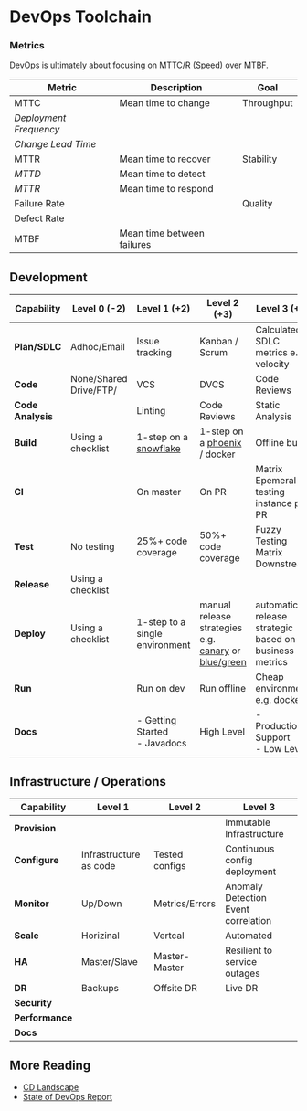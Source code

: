 # DevOps Toolchain

### Metrics

DevOps is ultimately about focusing on MTTC/R (Speed) over MTBF.

| Metric                 | Description                | Goal       |
| ---------------------- | -------------------------- | ---------- |
| MTTC                   | Mean time to change        | Throughput |
| *Deployment Frequency* |                            |            |
| *Change Lead Time*     |                            |            |
| MTTR                   | Mean time to recover       | Stability  |
| *MTTD*                 | Mean time to detect        |            |
| *MTTR*                 | Mean time to respond       |            |
| Failure Rate           |                            | Quality    |
| Defect Rate            |                            |            |
| MTBF                   | Mean time between failures |            |


## Development

| Capability        | Level 0 (-2)           | Level 1 (+2)                             | Level 2 (+3)                             | Level 3 (+4)                             |
| ----------------- | ---------------------- | ---------------------------------------- | ---------------------------------------- | ---------------------------------------- |
| **Plan/SDLC**     | Adhoc/Email            | Issue tracking                           | Kanban / Scrum                           | Calculated SDLC metrics e.g. velocity    |
| **Code**          | None/Shared Drive/FTP/ | VCS                                      | DVCS                                     | Code Reviews                             |
| **Code Analysis** |                        | Linting                                  | Code Reviews                             | Static Analysis                          |
| **Build**         | Using a checklist      | 1-step on a [snowflake](https://martinfowler.com/bliki/SnowflakeServer.html) | 1-step on a [phoenix](https://martinfowler.com/bliki/PhoenixServer.html) / docker | Offline build                            |
| **CI**            |                        | On master                                | On PR                                    | Matrix<br>Epemeral testing instance per PR |
| **Test**          | No testing             | 25%+ code coverage                       | 50%+ code coverage                       | Fuzzy Testing<br>Matrix<br>Downstream    |
| **Release**       | Using a checklist      |                                          |                                          |                                          |
| **Deploy**        | Using a checklist      | 1-step to a single environment           | manual release strategies e.g. [canary](https://martinfowler.com/bliki/CanaryRelease.html) or [blue/green](https://martinfowler.com/bliki/BlueGreenDeployment.html) | automatic release strategic based on business metrics |
| **Run**           |                        | Run on dev                               | Run offline                              | Cheap environment e.g. docker            |
| **Docs**          |                        | - Getting Started<br> - Javadocs         | High Level                               | - Production Support <br>- Low Level     |

## Infrastructure / Operations

| Capability      | Level 1                | Level 2        | Level 3                                |
| --------------- | ---------------------- | -------------- | -------------------------------------- |
| **Provision**   |                        |                | Immutable Infrastructure               |
| **Configure**   | Infrastructure as code | Tested configs | Continuous config deployment           |
| **Monitor**     | Up/Down                | Metrics/Errors | Anomaly Detection<br>Event correlation |
| **Scale**       | Horizinal              | Vertcal        | Automated                              |
| **HA**          | Master/Slave           | Master-Master  | Resilient to service outages           |
| **DR**          | Backups                | Offsite DR     | Live DR                                |
| **Security**    |                        |                |                                        |
| **Performance** |                        |                |                                        |
| **Docs**        |                        |                |                                        |



## More Reading
* [CD Landscape](http://www.jamesbowman.me/post/continuous-delivery-tool-landscape/)
* [State of DevOps Report](https://puppet.com/system/files/2017-06/2017-state-of-devops-report_3.pdf)          
